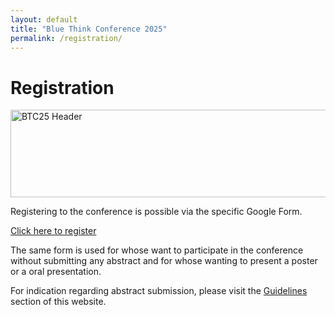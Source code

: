 ```yaml
---
layout: default
title: "Blue Think Conference 2025"
permalink: /registration/
---
```


# Registration

<img src="https://phdcommitee.github.io/btc2025/assets/images/BTC25_Header.png" alt="BTC25 Header" width="950" height="140">

Registering to the conference is possible via the specific Google Form.
 
<div class="rectangle">
    <a href="https://forms.gle/GnFegEz7neiDg1Ts7">Click here to register</a>
</div>

The same form is used for whose want to participate in the conference without submitting any abstract and for whose wanting to present a poster or a oral presentation.

For indication regarding abstract submission, please visit the [Guidelines](https://phdcommitee.github.io/btc2025/guidelines/) section of this website.

